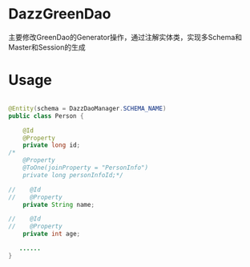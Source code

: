 # DazzGreenDao
主要修改GreenDao的Generator操作，通过注解实体类，实现多Schema和Master和Session的生成

# Usage

```java

@Entity(schema = DazzDaoManager.SCHEMA_NAME)
public class Person {

    @Id
    @Property
    private long id;
/*
    @Property
    @ToOne(joinProperty = "PersonInfo")
    private long personInfoId;*/

//    @Id
//    @Property
    private String name;

//    @Id
//    @Property
    private int age;

   ......
}
```
